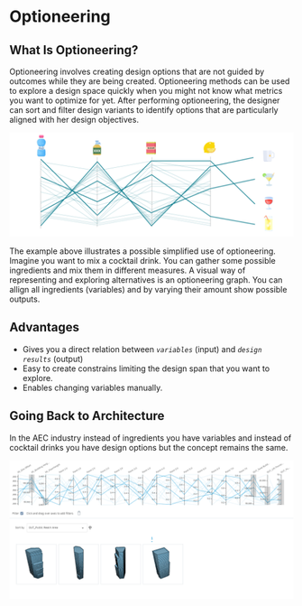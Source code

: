 # Optioneering

## What Is Optioneering?

Optioneering involves creating design options that are not guided by outcomes while they are being created. Optioneering methods can be used to explore a design space quickly when you might not know what metrics you want to optimize for yet. After performing optioneering, the designer can sort and filter design variants to identify options that are particularly aligned with her design objectives.

![](../.gitbook/assets/optioneering1.png)

The example above illustrates a possible simplified use of optioneering. Imagine you want to mix a cocktail drink. You can gather some possible ingredients and mix them in different measures. A visual way of representing and exploring alternatives is an optioneering graph. You can allign all ingredients \(variables\) and by varying their amount show possible outputs.

## Advantages

* Gives you a direct relation between _`variables`_ \(input\) and _`design results`_ \(output\)
* Easy to create constrains limiting the design span that you want to explore. 
* Enables changing variables manually. 

## Going Back to Architecture

In the AEC industry instead of ingredients you have variables and instead of cocktail drinks you have design options but the concept remains the same.

![](../.gitbook/assets/optioneering2.png)

